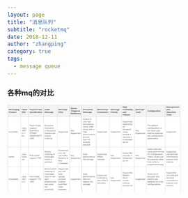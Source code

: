 ```yaml
---
layout: page
title: "消息队列"
subtitle: "rocketmq"
date: 2018-12-11
author: "zhangping"
category: true
tags:
  - message queue
---
```


### 各种mq的对比
<img src="mq.png" width = "400" height = "200" alt="mq对比" />